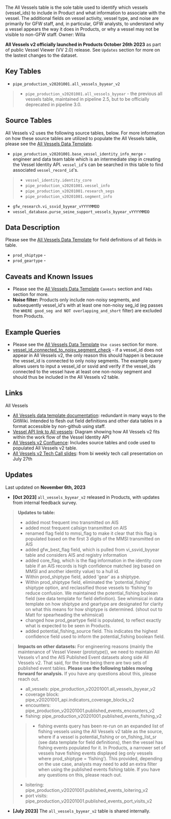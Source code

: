 The All Vessels table is the sole table used to identify which vessels (vessel_ids) to include in Product and what information to associate with the vessel. The additional fields on vessel activity, vessel type, and noise are primarily for GFW staff, and, in particular, GFW analysts, to understand why a vessel appears the way it does in Products, or why a vessel may not be visible to non-GFW staff. Owner: Willa 

**All Vessels v2 officially launched in Products October 26th 2023** as part of public Vessel Viewer (VV 2.0) release. See `Updates` section for more on the lastest changes to the dataset. 

## Key Tables

+ `pipe_production_v20201001.all_vessels_byyear_v2`
> + `pipe_production_v20201001.all_vessels_byyear` - the previous all vessels table, maintained in pipeline 2.5, but to be officially deprecated in pipeline 3.0. 

## Source Tables

All Vessels v2 uses the following source tables, below. For more information on how these source tables are utilized to populate the All Vessels table, please see the [All Vessels Data Template](https://docs.google.com/document/d/1zhYOFaur-XNv5i1q3cE-IGn84bcJRNAJqTya0BIBmQo/edit?pli=1).
+ `pipe_production_v20201001.base_vessel_identity_info_merge` - engineer and data team table which is an intermediate step in creating the Vessel Identity API. `vessel_id`'s can be searched in this table to find associated `vessel_record_id`'s. 
> * `vessel_identity.identity_core`
> * `pipe_production_v20201001.vessel_info`
> * `pipe_production_v20201001.research_segs`
> * `pipe_production_v20201001.segment_info`
+ `gfw_research.vi_ssvid_byyear_vYYYYMMDD`
+ `vessel_database.purse_seine_support_vessels_byyear_vYYYYMMDD`

## Data Description

Please see the [All Vessels Data Template](https://docs.google.com/document/d/1zhYOFaur-XNv5i1q3cE-IGn84bcJRNAJqTya0BIBmQo/edit?pli=1) for field definitions of all fields in table.
+ `prod_shiptype` - 
+ `prod_geartype` -

## Caveats and Known Issues

+ Please see the [All Vessels Data Template](https://docs.google.com/document/d/1zhYOFaur-XNv5i1q3cE-IGn84bcJRNAJqTya0BIBmQo/edit?pli=1) `Caveats` section and `FAQs` section for more.
+ **Noise filter:** Products only include non-noisy segments, and subsequently vessel_id's with at least one non-noisy seg_id (eg passes the `WHERE good_seg and NOT overlapping_and_short` filter) are excluded from Products. 

## Example Queries

+ Please see the [All Vessels Data Template](https://docs.google.com/document/d/1zhYOFaur-XNv5i1q3cE-IGn84bcJRNAJqTya0BIBmQo/edit?pli=1) `Use cases` section for more.
+ [vessel_id_connected_to_noisy_segment_check](https://github.com/GlobalFishingWatch/bigquery-documentation-wf827/blob/master/queries/vessel_id_connected_to_noisy_segment_check.sql) - if a vessel_id does not appear in All Vessels v2, the only reason this should happen is because the vessel_id is connected to only noisy segments. The example query allows users to input a vessel_id or ssvid and verify if the vessel_ids connected to the vessel have at least one non-noisy segment and should thus be included in the All Vessels v2 table.

## Links

All Vessels
+ [All Vessels data template documentation](https://docs.google.com/document/d/1zhYOFaur-XNv5i1q3cE-IGn84bcJRNAJqTya0BIBmQo/edit?pli=1): redundant in many ways to the GitWiki. Intended to flesh out field definitions and other data tables in a format accessible by non-github using staff.
+ [Vessel API link to All vessels](https://globalfishingwatch.atlassian.net/wiki/spaces/TD/pages/507084801/Vessel+Identity+API+flow): Diagram showing how All Vessels v2 fits within the work flow of the Vessel Identity API
+ [All Vessels v2 Confluence](https://globalfishingwatch.atlassian.net/wiki/spaces/TD/pages/509345793/How+to+generate+the+all+vessels+byyear+v2+v+table+prototype): Includes source tables and code used to populated All Vessels v2 table. 
+ [All Vessels v2 Tech Call slides](https://docs.google.com/presentation/d/1JqegdW8X4jjrkCVIF2ehukuI894BAQQgQ0Z7D0tOK-s/edit?usp=sharing): from bi weekly tech call presentation on July 27th

## Updates
Last updated on **November 6th, 2023**

+ **[Oct 2023]** `all_vessels_byyear_v2` released in Products, with updates from internal feedback survey. 
> **Updates to table:**
> * added most frequent imo transmitted on AIS
> * added most frequent callsign transmitted on AIS
> * renamed flag field to mmsi_flag to make it clear that this flag is populated based on the first 3 digits of the MMSI transmitted on AIS
> * added gfw_best_flag field, which is pulled from vi_ssvid_byyear table and considers AIS and registry information
> * added core_flag, which is the flag information in the identity core table if an AIS records is high confidence matched (eg based on MMSI and another identity value) to a hull id.
> * Within prod_shiptype field, added 'gear' as a shiptype.
> * Within prod_shiptype field, eliminated the 'potential_fishing' shiptype option, and reclassified those vessels to ‘fishing’ to reduce confusion. We maintained the potential_fishing boolean field (see data template for field definition). See whimsical in data template on how shiptype and geartype are designated for clarity on what this means for how shiptype is determined. (shout out to Matt for spearheading the whimsical)
> * changed how prod_geartype field is populated, to reflect exactly what is expected to be seen in Products.
> * added potential_fishing_source field. This indicates the highest confidence field used to inform the potential_fishing boolean field.

> **Impacts on other datasets:** 
For engineering reasons (mainly the maintenance of Vessel Viewer (prototype)), we need to maintain All Vessels v1 and the AIS Published Event datasets along side All Vessels v2. That said, for the time being there are two sets of published event tables. **Please use the following tables moving forward for analysis.** If you have any questions about this, please reach out.
> * all_vessels: pipe_production_v20201001.all_vessels_byyear_v2
> * coverage block: pipe_v20201001_api.indicators_coverage_blocks_v2
> * encounters: pipe_production_v20201001.published_events_encounters_v2
> * fishing: pipe_production_v20201001.published_events_fishing_v2
> > * fishing events query has been re-run on an expanded list of fishing vessels using the All Vessels v2 table as the source, where if a vessel is potential_fishing or on_fishing_list_sr (see data template for field definitions), then the vessel has fishing events populated for it. In Products, a narrower set of vessels have fishing events displayed (eg only vessels where prod_shiptype = ‘fishing’). This provided, depending on the use case, analysts may need to add an extra filter when using the published events fishing table. If you have any questions on this, please reach out.
> * loitering: pipe_production_v20201001.published_events_loitering_v2
> * port visits: pipe_production_v20201001.published_events_port_visits_v2
+ **[July 2023]** The `all_vessels_byyear_v2` table is shared internally.  
